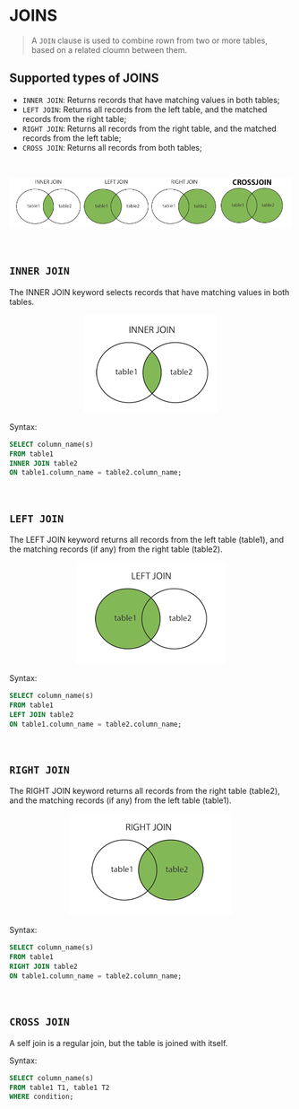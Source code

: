 # JOINS

> A `JOIN` clause is used to combine rown from two or more tables, based on a related cloumn between them.

## Supported types of JOINS 
* `INNER JOIN`: Returns records that have matching values in both tables;
* `LEFT JOIN`: Returns all records from the left table, and the matched records from the right table;
* `RIGHT JOIN`: Returns all records from the right table, and the matched records from the left table;
* `CROSS JOIN`: Returns all records from both tables;

<br>

<center>

![Types of joins](gif_img/joins.png)

</center>

<br>

## `INNER JOIN` 

The INNER JOIN keyword selects records that have matching values in both tables.

<center>

![INNER JOIN](gif_img/inner_join.png)

</center>

Syntax:

```SQL
SELECT column_name(s)
FROM table1
INNER JOIN table2
ON table1.column_name = table2.column_name;
```

<br>

## `LEFT JOIN` 

The LEFT JOIN keyword returns all records from the left table (table1), and the matching records (if any) from the right table (table2).

<center>

![INNER JOIN](gif_img/left_join.png)

</center>

Syntax:

```SQL
SELECT column_name(s)
FROM table1
LEFT JOIN table2
ON table1.column_name = table2.column_name;
```
<br>

## `RIGHT JOIN` 

The RIGHT JOIN keyword returns all records from the right table (table2), and the matching records (if any) from the left table (table1).

<center>

![INNER JOIN](gif_img/right_join.png)

</center>

Syntax:

```SQL
SELECT column_name(s)
FROM table1
RIGHT JOIN table2
ON table1.column_name = table2.column_name;
```

<br>

## `CROSS JOIN` 

A self join is a regular join, but the table is joined with itself.

Syntax:

```SQL
SELECT column_name(s)
FROM table1 T1, table1 T2
WHERE condition;
```
